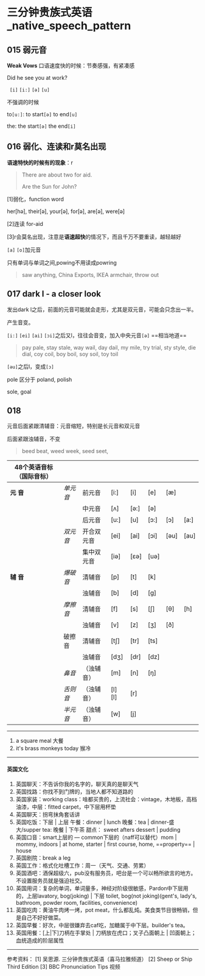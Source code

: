 # 三分钟贵族式英语_native_speech_pattern

## 015 弱元音

**Weak Vows** 口语速度快的时候：节奏感强，有紧凑感

Did he see you at work?

` [i]` `[i:]` `[ə]` `[u]`



不强调的时候

to`[u:]`: to start`[ə]` to end`[u]`

the:  the start`[ə]` the end`[i]`

## 016 弱化、连读和r莫名出现

**语速特快的时候有的现象**：r

> There are about two for aid.
>
> Are the Sun for John?

[1]弱化，function word

her[hə], their[ə], your[ə], for[ə], are[ə], were[ə]

[2]连读 for-aid 

[3]r会莫名出现，注意是**语速超快**的情况下，而且千万不要重读，越轻越好

`[a]` `[o]`加元音

只有单词与单词之间,powing不用读成powring

> saw anything, China Exports, IKEA armchair, throw out

## 017 dark l - a closer look 

发出dark l之后，前面的元音可能就会走形，尤其是双元音，可能会只念出一半。

产生音变。

 `[i:]` `[ei]` `[ai]`  `[ɔi]`之后又l，往往会音变，加入中央元音`[ə]`  ==相当地道==

>pay pale, stay stale, way wail, day dail, my mile, try trial, sty style, die dial, coy coil, boy boil, soy soil, toy toil

`[əu]`之后l，变成`[ɔ]`

pole 区分于 poland, polish

sole, goal

## 018  

元音后面紧跟清辅音：元音缩短，特别是长元音和双元音

后面紧跟浊辅音，不变

> beed beat, weed week, seed seet, 







| 48个英语音标（国际音标） |       |       |          |      |      |      |      |
| ------------- | ----- | ----- | -------- | ---- | ---- | ---- | ---- |
| **元 音**       | *单元音* | 前元音   | [i:]     | [i]  | [e]  | [æ]  |      |
|               |       | 中元音   | [ʌ]      | [ə:] | [ə]  |      |      |
|               |       | 后元音   | [u:]     | [u]  | [ɔ:] | [ɔ]  | [a:] |
|               | *双元音* | 开合双元音 | [ei]     | [ai] | [ɔi] | [əu] | [au] |
|               |       | 集中双元音 | [iə]     | [εə] | [uə] |      |      |
| **辅 音**       | *爆破音* | 清辅音   | [p]      | [t]  | [k]  |      |      |
|               |       | 浊辅音   | [b]      | [d]  | [g]  |      |      |
|               | *摩擦音* | 清辅音   | [f]      | [s]  | [ʃ]  | [θ]  | [h]  |
|               |       | 浊辅音   | [v]      | [z]  | [ʒ]  | [ð]  |      |
|               | 破擦音   | 清辅音   | [tʃ]     | [tr] | [ts] |      |      |
|               |       | 浊辅音   | [dʒ]     | [dr] | [dz] |      |      |
|               | *鼻音*  | （浊辅音） | [m]      | [n]  | [ŋ]  |      |      |
|               | *舌则音* | （浊辅音） | [l] \[l] | [r]  |      |      |      |
|               | *半元音* | （浊辅音） | [w]      | [j]  |      |      |      |

------

1. a square meal 大餐
2. it's brass monkeys today 猴冷

------

#### 英国文化

1. 英国聊天：不告诉你我的名字的，聊天真的是聊天气
2. 英国找路：你找不到门牌的，当地人都不知道路的
3. 英国家装：working class：啥都买贵的，上流社会：vintage，木地板，高档油漆，中层：fitted carpet，中下层用杯垫
4. 英国聊天：拐弯抹角套话讲
5. 英国吃饭：下层 | 上层  午餐：dinner | lunch 晚餐：tea | dinner-盛大/supper  tea: 晚餐 | 下午茶 甜点： sweet afters dessert | pudding 
6. 英国口音：smart上层的 — common下层的（naff可以替代）mom | mommy, indoors | at home, starter | first course, home, ==property== | house 
7. 英国剧院：break a leg
8. 英国工作：格式化吐槽工作：周一（天气、交通、劳累）
9. 英国酒吧：酒保超级六，pub没有服务员，吧台是一个可以畅所欲言的地方。不设置服务员就是强迫社交。
10. 英国用词：复杂的单词，单词量多，神经对阶级很敏感，Pardon中下层用的，上层lavatory, bog(joking) | 下层 toilet, bog(not joking)(gent's,  lady's, bathroom, powder room, facilities, convenience) 
11. 英国吃肉：黄油牛肉烤一烤，pot meat，什么都乱炖。美食类节目很畅销，但是自己不好好做菜。
12. 英国早餐：好次，中层很嫌弃去caf吃，加糖属于中下层。builder's tea。
13. 英国用餐：[上|下]刀柄在手掌处 | 刀柄放在虎口；叉子凸面朝上 | 凹面朝上；血统造成的阶层属性

---

参考资料：
[1] 吴思源. 三分钟贵族式英语（喜马拉雅频道）
[2] Sheep or Ship Third Edition
[3] BBC Pronunciation Tips 视频